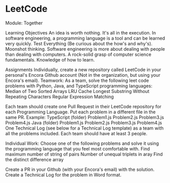 # LeetCode
Module: Together

Learning Objectives
An idea is worth nothing. It's all in the execution.
In software engineering, a programming language is a tool and can be learned very quickly.
Test Everything (Be curious about the how's and why's).
Moonshot thinking.
Software engineering is more about dealing with people than dealing with computers.
A rock-solid grasp of computer science fundamentals.
Knowledge of how to learn.

Assignments
Individually, create a new repository called LeetCode in your personal's Encora Github account (Not in the organization, but using your Encora's email).
Teamwork: As a team, solve the following leet code problems with Python, Java, and TypeScript programming languages:
Median of Two Sorted Arrays
LRU Cache
Longest Substring Without Repeating Characters
Regular Expression Matching

Each team should create one Pull Request in their LeetCode repository for each Programming Language. Put each problem in a different file in the same PR. Example:
TypeScript (folder)	
	Problem1.js
	Problem2.js
	Problem3.js
	Problem4.js
Java (folder)
  Problem1.js
  Problem2.js
  Problem3.js
  Problem4.js
One Technical Log (see below for a Technical Log template) as a team with all the problems included. 
Each team should have at least 3 people.

Individual Work: Choose one of the following problems and solve it using the programming language that you feel most comfortable with.
Find maximum number of string of pairs
Number of unequal triplets in aray
Find the distinct difference array

Create a PR in your Github (with your Encora's email) with the solution.
Create a Technical Log for the problem in Word format.
